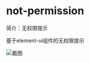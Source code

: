 # not-permission

简介：无权限提示

基于element-ui组件的无权限提示

![截图](https://user-images.githubusercontent.com/18508817/39957537-34c303de-5627-11e8-811a-8630c3e66f91.png)
